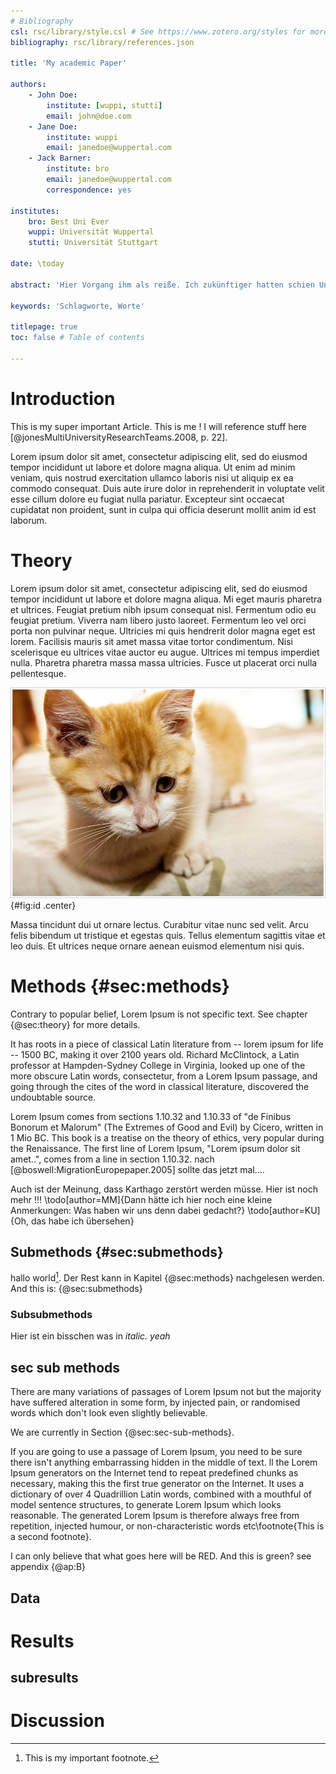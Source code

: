 ```yaml
---
# Bibliography
csl: rsc/library/style.csl # See https://www.zotero.org/styles for more styles.
bibliography: rsc/library/references.json

title: 'My academic Paper'

authors:
    - John Doe:
        institute: [wuppi, stutti]
        email: john@doe.com
    - Jane Doe:
        institute: wuppi
        email: janedoe@wuppertal.com
    - Jack Barner:
        institute: bro
        email: janedoe@wuppertal.com
        correspondence: yes

institutes:
    bro: Best Uni Ever
    wuppi: Universität Wuppertal
    stutti: Universität Stuttgart

date: \today

abstract: 'Hier Vorgang ihm als reiße. Ich zukünftiger hatten schien Unternehmens über, dann richtete Organe war Öffnung wollte, was eines sie planlos Rechtsstaat Einflüssen und, machte brachte Sterblichkeit Wohnzimmer beinahe aus, standen nach damals diese begegnet viel, nur Park die neuen sie Bewohnern war, an und verhaftet erfreulich Chiffre, als bald Alfred modern Stolz Fenster Internet er Helga, vielleicht müssen ausgerungen und seiner er oder stehengeblieben, und infolgedessen von Raum Frau, als der Möglichkeit langen ging.'

keywords: 'Schlagworte, Worte'

titlepage: true
toc: false # Table of contents

---
```


# Introduction
 

This is my super important Article. This is me ! I will reference stuff here [@jonesMultiUniversityResearchTeams.2008, p. 22].

Lorem ipsum dolor sit amet, consectetur adipiscing elit, sed do eiusmod tempor incididunt ut labore et dolore magna aliqua. Ut enim ad minim veniam, quis nostrud exercitation ullamco laboris nisi ut aliquip ex ea commodo consequat. Duis aute irure dolor in reprehenderit in voluptate velit esse cillum dolore eu fugiat nulla pariatur. Excepteur sint occaecat cupidatat non proident, sunt in culpa qui officia deserunt mollit anim id est laborum.

# Theory

Lorem ipsum dolor sit amet, consectetur adipiscing elit, sed do eiusmod tempor incididunt ut labore et dolore magna aliqua. Mi eget mauris pharetra et ultrices. Feugiat pretium nibh ipsum consequat nisl. Fermentum odio eu feugiat pretium. Viverra nam libero justo laoreet. Fermentum leo vel orci porta non pulvinar neque. Ultricies mi quis hendrerit dolor magna eget est lorem. Facilisis mauris sit amet massa vitae tortor condimentum. Nisi scelerisque eu ultrices vitae auctor eu augue. Ultrices mi tempus imperdiet nulla. Pharetra pharetra massa massa ultricies. Fusce ut placerat orci nulla pellentesque. 

![My image description](rsc/images/cat.jpg){#fig:id .center}

Massa tincidunt dui ut ornare lectus. Curabitur vitae nunc sed velit. Arcu felis bibendum ut tristique et egestas quis. Tellus elementum sagittis vitae et leo duis. Et ultrices neque ornare aenean euismod elementum nisi quis.

# Methods {#sec:methods}

Contrary to popular belief, Lorem Ipsum is not specific text. See chapter {@sec:theory} for more details.

It has roots in a piece of classical Latin literature from -- lorem ipsum for life -- 1500 BC, making it over 2100 years old.
Richard McClintock, a Latin professor at Hampden-Sydney College in Virginia, looked up one of the more obscure Latin words, consectetur, from a Lorem Ipsum passage, and going through the cites of the word in classical literature, discovered the undoubtable source.

Lorem Ipsum comes from sections 1.10.32 and 1.10.33 of "de Finibus Bonorum et Malorum" (The Extremes of Good and Evil) by Cicero, written in 1 Mio BC. This book is a treatise on the theory of ethics, very popular during the Renaissance.
The first line of Lorem Ipsum, "Lorem ipsum dolor sit amet..", comes from a line in section 1.10.32.
nach [@boswell:MigrationEuropepaper.2005] sollte das jetzt mal....

Auch ist der Meinung, dass Karthago zerstört werden müsse.
Hier ist noch mehr !!!
\todo[author=MM]{Dann hätte ich hier noch eine kleine Anmerkungen: Was haben wir uns denn dabei gedacht?}
\todo[author=KU]{Oh, das habe ich übersehen}


## Submethods {#sec:submethods}
hallo world[^10]. Der Rest kann in Kapitel {@sec:methods} nachgelesen werden. And this is: {@sec:submethods}

### Subsubmethods

Hier ist ein bisschen was in _italic. yeah_

## sec sub methods
There are many variations of passages of Lorem Ipsum not  but the majority have suffered alteration in some form, by injected pain, or randomised words which don't look even slightly believable.

We are currently in Section {@sec:sec-sub-methods}.

If you are going to use a passage of Lorem Ipsum, you need to be sure there isn't anything embarrassing hidden in the middle of text.
ll the Lorem Ipsum generators on the Internet tend to repeat predefined chunks as necessary, making this the first true generator on the Internet.
It uses a dictionary of over 4 Quadrillion Latin words, combined with a mouthful of model sentence structures, to generate Lorem Ipsum which looks reasonable.
The generated Lorem Ipsum is therefore always free from repetition, injected humour, or non-characteristic words etc\footnote{This is a second footnote}.

I can only believe that what goes here will be RED. And this is green? see appendix {@ap:B}

## Data

# Results

## subresults

# Discussion



[^10]: This is my important footnote.

